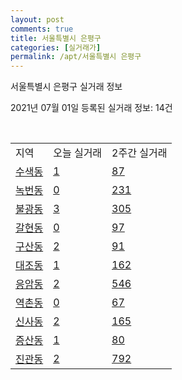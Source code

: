 ```yaml
---
layout: post
comments: true
title: 서울특별시 은평구
categories: [실거래가]
permalink: /apt/서울특별시 은평구
---
```


서울특별시 은평구 실거래 정보

2021년 07월 01일 등록된 실거래 정보: 14건

<script type="text/javascript">
  google.charts.load('current', {'packages':['corechart']});
  google.charts.setOnLoadCallback(drawChart);

  function drawChart() {
    var data = google.visualization.arrayToDataTable([['거래일', '매매', '전월세', '전매'], ['21-02', 134, 539, 4], ['21-03', 145, 465, 4], ['21-04', 137, 385, 2], ['21-05', 159, 307, 5], ['21-06', 59, 276, 2]]);

    var options = {
      title: '최근 유형별 거래량 추이',
      legend: { position: 'bottom' }
    };

    var chart = new google.visualization.LineChart(document.getElementById('columnchart_material'));
    chart.draw(data, (options));
  }
</script>

<div id="columnchart_material" style="width: 95%; margin-left: -35px"></div>
<br>
<table class="sortable">
  <tr>
    <td>지역</td>
    <td>오늘 실거래</td>
    <td>2주간 실거래</td>
  </tr>

  
  <tr class="item">
    <td><a href="서울특별시 은평구 수색동">수색동</a></td>
    <td><a href="서울특별시 은평구 수색동">1</a></td>
    <td><a href="서울특별시 은평구 수색동">87</a></td>
  </tr>
    

  <tr class="item">
    <td><a href="서울특별시 은평구 녹번동">녹번동</a></td>
    <td><a href="서울특별시 은평구 녹번동">0</a></td>
    <td><a href="서울특별시 은평구 녹번동">231</a></td>
  </tr>
    

  <tr class="item">
    <td><a href="서울특별시 은평구 불광동">불광동</a></td>
    <td><a href="서울특별시 은평구 불광동">3</a></td>
    <td><a href="서울특별시 은평구 불광동">305</a></td>
  </tr>
    

  <tr class="item">
    <td><a href="서울특별시 은평구 갈현동">갈현동</a></td>
    <td><a href="서울특별시 은평구 갈현동">0</a></td>
    <td><a href="서울특별시 은평구 갈현동">97</a></td>
  </tr>
    

  <tr class="item">
    <td><a href="서울특별시 은평구 구산동">구산동</a></td>
    <td><a href="서울특별시 은평구 구산동">2</a></td>
    <td><a href="서울특별시 은평구 구산동">91</a></td>
  </tr>
    

  <tr class="item">
    <td><a href="서울특별시 은평구 대조동">대조동</a></td>
    <td><a href="서울특별시 은평구 대조동">1</a></td>
    <td><a href="서울특별시 은평구 대조동">162</a></td>
  </tr>
    

  <tr class="item">
    <td><a href="서울특별시 은평구 응암동">응암동</a></td>
    <td><a href="서울특별시 은평구 응암동">2</a></td>
    <td><a href="서울특별시 은평구 응암동">546</a></td>
  </tr>
    

  <tr class="item">
    <td><a href="서울특별시 은평구 역촌동">역촌동</a></td>
    <td><a href="서울특별시 은평구 역촌동">0</a></td>
    <td><a href="서울특별시 은평구 역촌동">67</a></td>
  </tr>
    

  <tr class="item">
    <td><a href="서울특별시 은평구 신사동">신사동</a></td>
    <td><a href="서울특별시 은평구 신사동">2</a></td>
    <td><a href="서울특별시 은평구 신사동">165</a></td>
  </tr>
    

  <tr class="item">
    <td><a href="서울특별시 은평구 증산동">증산동</a></td>
    <td><a href="서울특별시 은평구 증산동">1</a></td>
    <td><a href="서울특별시 은평구 증산동">80</a></td>
  </tr>
    

  <tr class="item">
    <td><a href="서울특별시 은평구 진관동">진관동</a></td>
    <td><a href="서울특별시 은평구 진관동">2</a></td>
    <td><a href="서울특별시 은평구 진관동">792</a></td>
  </tr>
    


</table>


    